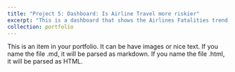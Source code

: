 ```yaml
---
title: "Project 5: Dashboard: Is Airline Travel more riskier"
excerpt: "This is a dashboard that shows the Airlines Fatalities trend over the years for a fictitious airlines company and hence tries to send out a social media campaign using data to prove that airlines travel is still the safest."
collection: portfolio
---
```


This is an item in your portfolio. It can be have images or nice text. If you name the file .md, it will be parsed as markdown. If you name the file .html, it will be parsed as HTML. 
